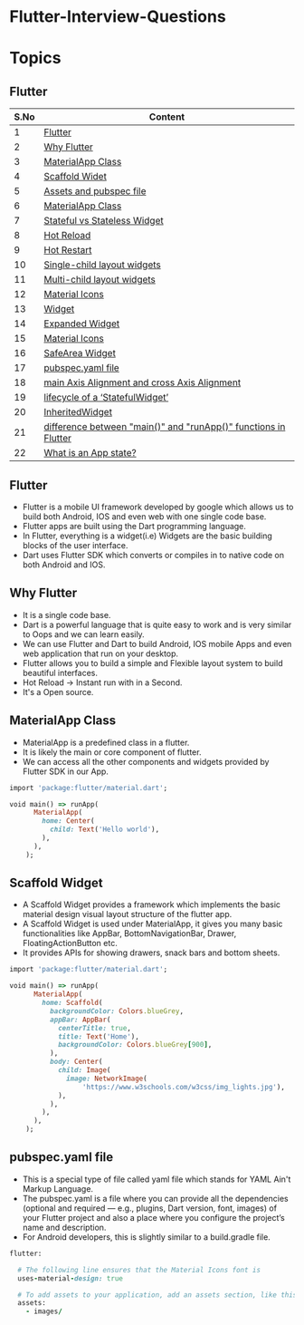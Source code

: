 # Flutter-Interview-Questions

# Topics

## Flutter

| S.No | Content |
| --------	 | ------------ |
| 1 | [Flutter](https://github.com/AndroidPillars/Flutter/blob/master/CHAPTER-1.md#what-is-flutter) |
| 2 | [Why Flutter](https://github.com/AndroidPillars/Flutter/blob/master/CHAPTER-1.md#why-flutter) |
| 3 | [MaterialApp Class](https://github.com/AndroidPillars/Flutter/blob/master/CHAPTER-2.md#materialapp-class) |
| 4 | [Scaffold Widet](https://github.com/AndroidPillars/Flutter/blob/master/CHAPTER-2.md#scaffold-widet) |
| 5 | [Assets and pubspec file](https://github.com/AndroidPillars/Flutter/blob/master/CHAPTER-2.md#working-with-assets-and-pubspec-file) |
| 6 | [MaterialApp Class](README.md#core-java) |
| 7 | [Stateful vs Stateless Widget](README.md#core-java) |
| 8 | [Hot Reload](README.md#core-java) |
| 9 | [Hot Restart](README.md#core-java) |
| 10 | [Single-child layout widgets](README.md#core-java) |
| 11 | [Multi-child layout widgets](README.md#core-java) |
| 12 | [Material Icons](README.md#core-java) |
| 13 | [Widget](README.md#core-java) |
| 14 | [Expanded Widget](README.md#core-java) |
| 15 | [Material Icons](README.md#core-java) |
| 16 | [SafeArea Widget](README.md#core-java) |
| 17 | [pubspec.yaml file](README.md#core-java) |
| 18 | [main Axis Alignment and cross Axis Alignment](README.md#core-java) |
| 19 | [lifecycle of a ‘StatefulWidget’](README.md#core-java) |
| 20 | [InheritedWidget](README.md#core-java) |
| 21 | [difference between "main()" and "runApp()" functions in Flutter](README.md#core-java) |
| 22 | [What is an App state?](README.md#core-java) |

## Flutter

- Flutter is a mobile UI framework developed by google which allows us to build both Android, IOS and even web with one single code base.
- Flutter apps are built using the Dart programming language.
- In Flutter, everything is a widget(i.e) Widgets are the basic building blocks of the user interface.
- Dart uses Flutter SDK which converts or compiles in to native code on both Android and IOS.

## Why Flutter

- It is a single code base.
- Dart is a powerful language that is quite easy to work and is very similar to Oops and we can learn easily.
- We can use Flutter and Dart to build Android, IOS mobile Apps and even web application that run on your desktop.
- Flutter allows you to build a simple and Flexible layout system to build beautiful interfaces.
- Hot Reload -> Instant run with in a Second.
- It's a Open source.

## MaterialApp Class

- MaterialApp is a predefined class in a flutter.
- It is likely the main or core component of flutter.
- We can access all the other components and widgets provided by Flutter SDK in our App.

```ruby
import 'package:flutter/material.dart';

void main() => runApp(
      MaterialApp(
        home: Center(
          child: Text('Hello world'),
        ),
      ),
    );
```  

## Scaffold Widget

- A Scaffold Widget provides a framework which implements the basic material design visual layout structure of the flutter app. 
- A Scaffold Widget is used under MaterialApp, it gives you many basic functionalities like AppBar, BottomNavigationBar, Drawer, FloatingActionButton etc.
- It provides APIs for showing drawers, snack bars and bottom sheets. 

```ruby
import 'package:flutter/material.dart';

void main() => runApp(
      MaterialApp(
        home: Scaffold(
          backgroundColor: Colors.blueGrey,
          appBar: AppBar(
            centerTitle: true,
            title: Text('Home'),
            backgroundColor: Colors.blueGrey[900],
          ),
          body: Center(
            child: Image(
              image: NetworkImage(
                  'https://www.w3schools.com/w3css/img_lights.jpg'),
            ),
          ),
        ),
      ),
    );
```

## pubspec.yaml file

- This is a special type of file called yaml file which stands for YAML Ain't Markup Language.
- The pubspec.yaml is a file where you can provide all the dependencies (optional and required — e.g., plugins, Dart version, font, images) of your Flutter project and also a     place where you configure the project’s name and description.
- For Android developers, this is slightly similar to a build.gradle file.

```ruby
flutter:

  # The following line ensures that the Material Icons font is
  uses-material-design: true

  # To add assets to your application, add an assets section, like this:
  assets:
    - images/

```
